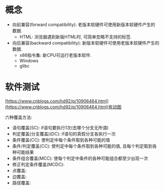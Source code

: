 # 概念
* 向前兼容(forward compatibility): 老版本软硬件可使用新版本软硬件产生的数据. 
    * HTML: 浏览器遇到新版HTML时, 可简单忽略不支持的标签. 
* 向后兼容(backward compatibility): 新版本软硬件可使用老版本软硬件产生的数据. 
    * x86指令集: 新CPU可运行老版本软件. 
    * Windows
    * glibc

# 软件测试
[https://www.cnblogs.com/hd92/p/10906464.html](https://www.cnblogs.com/hd92/p/10906464.html)有动图

六种覆盖方法:
* 语句覆盖(SC): if语句要执行1次(去哪个分支无所谓)
* 判定覆盖(分支覆盖)(DC): if语句的真假分支各执行一次
* 条件覆盖(CC): 使判定中每个条件取到各种可能的值
* 条件/判定覆盖(CC): 使判定中每个条件取到各种可能的值, 且每个判定取到各种可能结果
* 条件组合覆盖(MCC): 使每个判定中条件的各种可能组合都至少出现一次
* 修正判定条件覆盖(MCDC): 
* 点覆盖: 
* 边覆盖: 
* 路径覆盖: 